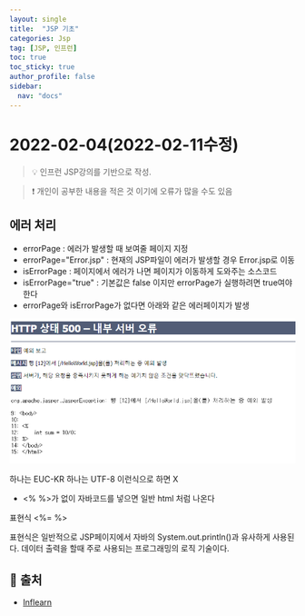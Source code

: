 ```yaml
---
layout: single
title:  "JSP 기초"
categories: Jsp
tag: [JSP, 인프런]
toc: true
toc_sticky: true
author_profile: false
sidebar:
  nav: "docs"
---
```


# 2022-02-04(2022-02-11수정)

<!--Quote-->
> 💡 인프런 JSP강의를 기반으로 작성.

> ❗ 개인이 공부한 내용을 적은 것 이기에 오류가 많을 수도 있음



## 에러 처리

<script src="https://gist.github.com/kimyeong96/aea98818edcacdef09ffff37531db4cb.js"></script>

- errorPage :  에러가 발생할 때 보여줄 페이지 지정
- errorPage="Error.jsp" : 현재의 JSP파일이 에러가 발생할 경우 Error.jsp로 이동
- isErrorPage : 페이지에서 에러가 나면 페이지가 이동하게 도와주는 소스코드
- isErrorPage="true" :  기본값은 false 이지만 errorPage가 실행하려면 true여야 한다
- errorPage와 isErrorPage가 없다면 아래와 같은 에러페이지가 발생

![error.png](/assets/images/posts/2022-02-11//error.png)



하나는 EUC-KR 하나는 UTF-8 이런식으로 하면 X

- <% %>가 없이 자바코드를 넣으면 일반 html 처럼 나온다


표현식 <%= %>

표현식은 일반적으로 JSP페이지에서 자바의 System.out.println()과 유사하게 사용된다. 데이터 출력을 할때 주로 사용되는 프로그래밍의 로직 기술이다.

<script src="https://gist.github.com/kimyeong96/f2597015c5d8b92e7cc2fd2d86631dbd.js"></script>

## 📑 출처
 - [Inflearn](https://www.inflearn.com/course/jsp-%EC%9B%B9%EA%B0%9C%EB%B0%9C-%EC%87%BC%ED%95%91%EB%AA%B0-%ED%94%84%EB%A1%9C%EA%B7%B8%EB%9E%98%EB%B0%8D/dashboard)
